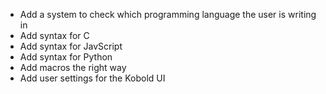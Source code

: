 - Add a system to check which programming language the user is writing in
- Add syntax for C
- Add syntax for JavScript
- Add syntax for Python
- Add macros the right way
- Add user settings for the Kobold UI
